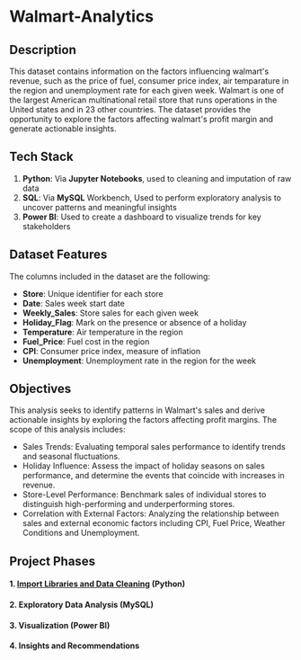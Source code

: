 # **Walmart-Analytics**

## **Description**
This dataset contains information on the factors influencing walmart's revenue, such as the price of fuel, consumer price index, air temparature in the region and unemployment rate for each given week. Walmart is one of the largest American multinational retail store that runs operations in the United states and in 23 other countries. The dataset provides the opportunity to explore the factors affecting walmart's profit margin and generate actionable insights.


## Tech Stack
1. **Python**: Via **Jupyter Notebooks**, used to cleaning and imputation of raw data
2. **SQL**: Via **MySQL** Workbench, Used to perform exploratory analysis to uncover patterns and meaningful insights
3. **Power BI**: Used to create a dashboard to visualize trends for key stakeholders


## **Dataset Features**
The columns included in the dataset are the following:
- **Store**: Unique identifier for each store
- **Date**: Sales week start date
- **Weekly_Sales**: Store sales for each given week
- **Holiday_Flag**: Mark on the presence or absence of a holiday
- **Temperature**: Air temperature in the region
- **Fuel_Price**: Fuel cost in the region
- **CPI**: Consumer price index, measure of inflation
- **Unemployment**: Unemployment rate in the region for the week


## **Objectives**
This analysis seeks to identify patterns in Walmart's sales and derive actionable insights by exploring the factors affecting profit margins. The scope of this analysis includes:
- Sales Trends: Evaluating temporal sales performance to identify trends and seasonal fluctuations.
- Holiday Influence: Assess the impact of holiday seasons on sales performance, and determine the events that coincide with increases in revenue.
- Store-Level Performance: Benchmark sales of individual stores to distinguish high-performing and underperforming stores.
- Correlation with External Factors: Analyzing the relationship between sales and external economic factors including CPI, Fuel Price, Weather Conditions and Unemployment.


## Project Phases
#### 1. [Import Libraries and Data Cleaning](https://github.com/imran1900/Walmart-Analytics/blob/main/Data%20Loading%20and%20Wrangling.ipynb) (Python)
#### 2. Exploratory Data Analysis (MySQL)
#### 3. Visualization (Power BI)
#### 4. Insights and Recommendations
